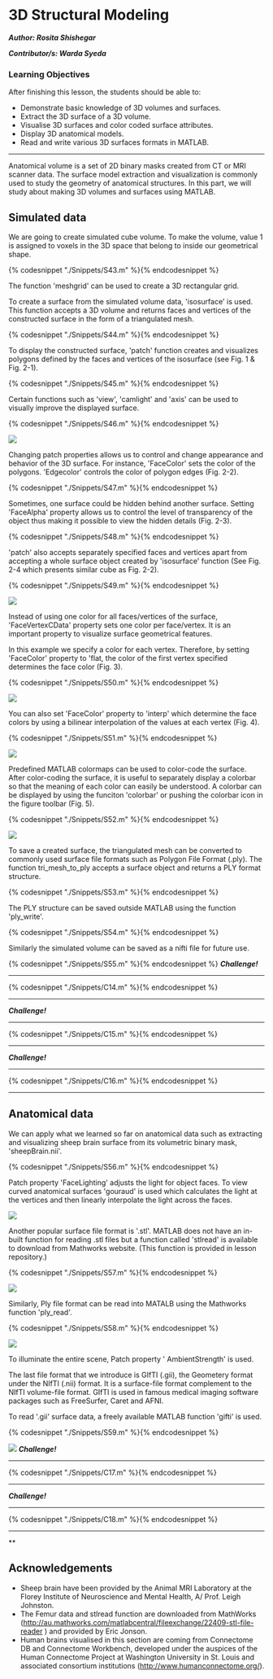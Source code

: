 # 3D Structural Modeling

***Author: Rosita Shishegar***

***Contributor/s: Warda Syeda***


### Learning Objectives

After finishing this lesson, the students should be able to:

* Demonstrate basic knowledge of 3D volumes and surfaces.
* Extract the 3D surface of a 3D volume.
* Visualise 3D surfaces and color coded surface attributes.
* Display 3D anatomical models. 
* Read and write various 3D surfaces formats in MATLAB.
_________________________________________________________________________________

Anatomical volume is a set of 2D binary masks created from CT or MRI scanner data. The surface model extraction and visualization is commonly used to study the geometry of anatomical structures. In this part, we will study about making 3D volumes and surfaces using MATLAB.


## Simulated data

We are going to create simulated cube volume. To make the volume, value 1 is assigned to voxels in the 3D space that belong to inside our geometrical shape.


{% codesnippet "./Snippets/S43.m" %}{% endcodesnippet %}

The function 'meshgrid' can be used to create a 3D rectangular grid.

To create a surface from the simulated volume data, 'isosurface' is used. This function accepts a 3D volume and returns faces and vertices of the constructed surface in the form of a triangulated mesh.

{% codesnippet "./Snippets/S44.m" %}{% endcodesnippet %}

To display the constructed surface, 'patch' function creates and visualizes polygons defined by the faces and vertices of the isosurface (see Fig. 1 & Fig. 2-1). 

{% codesnippet "./Snippets/S45.m" %}{% endcodesnippet %}

Certain functions such as 'view', 'camlight' and 'axis' can be used to visually improve the displayed surface. 

{% codesnippet "./Snippets/S46.m" %}{% endcodesnippet %}

![](./BookImages/fig1.png)

Changing patch properties allows us to control and change appearance and behavior of the 3D surface. For instance, 'FaceColor' sets the color of the polygons. 'Edgecolor' controls the color of polygon edges (Fig. 2-2). 

{% codesnippet "./Snippets/S47.m" %}{% endcodesnippet %}

Sometimes, one surface could be hidden behind another surface. Setting 'FaceAlpha' property allows us to control the level of transparency of the object thus making it possible to view the hidden details (Fig. 2-3). 

{% codesnippet "./Snippets/S48.m" %}{% endcodesnippet %}

'patch' also accepts separately specified faces and vertices apart from accepting a whole surface object created by 'isosurface' function (See Fig. 2-4 which presents similar cube as Fig. 2-2).

{% codesnippet "./Snippets/S49.m" %}{% endcodesnippet %}

![](./BookImages/fig2.png)

Instead of using one color for all faces/vertices of the surface, 'FaceVertexCData' property sets one color per face/vertex. It is an important property to visualize surface geometrical features. 

In this example we specify a color for each vertex. Therefore, by setting 'FaceColor' property to 'flat, the color of the first vertex specified determines the face color (Fig. 3).

{% codesnippet "./Snippets/S50.m" %}{% endcodesnippet %}

![](./BookImages/fig3.png)

You can also set 'FaceColor' property to 'interp' which determine the face colors by using a bilinear interpolation of the values at each vertex (Fig. 4).

{% codesnippet "./Snippets/S51.m" %}{% endcodesnippet %}

![](./BookImages/fig4.png)

Predefined MATLAB colormaps can be used to color-code the surface. 
After color-coding the surface, it is useful to separately display a colorbar so that the meaning of each color can easily be understood. A colorbar can be displayed by using the funciton 'colorbar' or pushing the colorbar icon in the figure toolbar (Fig. 5). 

{% codesnippet "./Snippets/S52.m" %}{% endcodesnippet %}

![](./BookImages/fig5.png)

To save a created surface, the triangulated mesh can be converted to commonly used surface file formats such as Polygon File Format (.ply). The function tri_mesh_to_ply accepts a surface object and returns a PLY format structure.

{% codesnippet "./Snippets/S53.m" %}{% endcodesnippet %}

The PLY structure can be saved outside MATLAB using the function 'ply_write'. 

{% codesnippet "./Snippets/S54.m" %}{% endcodesnippet %}

Similarly the simulated volume can be saved as a nifti file for future use. 

{% codesnippet "./Snippets/S55.m" %}{% endcodesnippet %}
***Challenge!***
_________________________________________________________________
{% codesnippet "./Snippets/C14.m" %}{% endcodesnippet %}
_________________________________________________________________
***Challenge!***
_________________________________________________________________
{% codesnippet "./Snippets/C15.m" %}{% endcodesnippet %}
_________________________________________________________________
***Challenge!***
_________________________________________________________________
{% codesnippet "./Snippets/C16.m" %}{% endcodesnippet %}
__________________________________________________________________

## Anatomical data

We can apply what we learned so far on anatomical data such as extracting and visualizing sheep brain surface from its volumetric binary mask, 'sheepBrain.nii'. 

{% codesnippet "./Snippets/S56.m" %}{% endcodesnippet %}

Patch property 'FaceLighting' adjusts the light for object faces. To view curved anatomical surfaces 'gouraud' is used which calculates the light at the vertices and then linearly interpolate the light across the faces. 

![](./BookImages/fig6.png)

Another popular surface file format is '.stl'. MATLAB does not have an in-built function for reading .stl files but a function called 'stlread' is available to download from Mathworks website. (This function is provided in lesson repository.) 

{% codesnippet "./Snippets/S57.m" %}{% endcodesnippet %}

![](./BookImages/fig7.png)

Similarly, Ply file format can be read into MATALB using the Mathworks function 'ply_read'.

{% codesnippet "./Snippets/S58.m" %}{% endcodesnippet %}

![](./BookImages/fig8.png)


To illuminate the entire scene, Patch property ' AmbientStrength' is used.


The last file format that we introduce is GIfTI (.gii), the Geometery format under the NIfTI (.nii) format. It is a surface-file format complement to the NIfTI volume-file format. GIfTI is used in famous medical imaging software packages such as FreeSurfer, Caret and AFNI.

To read '.gii' surface data, a freely available MATLAB function 'gifti' is used. 

{% codesnippet "./Snippets/S59.m" %}{% endcodesnippet %}

![](./BookImages/fig9.png)
***Challenge!***
_________________________________________________________________
{% codesnippet "./Snippets/C17.m" %}{% endcodesnippet %}
________________________________________________________________
***Challenge!***
_________________________________________________________________
{% codesnippet "./Snippets/C18.m" %}{% endcodesnippet %}
__________________________________________________________________
**


## Acknowledgements


* Sheep brain have been provided by the Animal MRI Laboratory at the Florey Institute of Neuroscience and Mental Health, A/ Prof. Leigh Johnston.
* The Femur data and stlread function are downloaded from MathWorks (http://au.mathworks.com/matlabcentral/fileexchange/22409-stl-file-reader ) and provided by Eric Jonson.  
* Human brains visualised in this section are coming from Connectome DB and Connectome Workbench, developed under the auspices of the Human Connectome Project at Washington University in St. Louis and associated consortium institutions (http://www.humanconnectome.org/).


